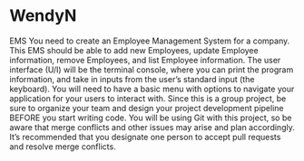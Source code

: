 # WendyN
EMS 
You need to create an Employee Management System for a company. This EMS should be able to add new Employees, update Employee information, remove Employees, and list Employee information. The user interface (U/I) will be the terminal console, where you can print the program information, and take in inputs from the user’s standard input (the keyboard). You will need to have a basic menu with options to navigate your application for your users to interact with. Since this is a group project, be sure to organize your team and design your project development pipeline BEFORE you start writing code. You will be using Git with this project, so be aware that merge conflicts and other issues may arise and plan accordingly. It’s recommended that you designate one person to accept pull requests and resolve merge conflicts.

